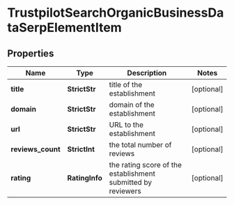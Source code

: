 # TrustpilotSearchOrganicBusinessDataSerpElementItem


## Properties

| Name | Type | Description | Notes |
|------------ | ------------- | ------------- | -------------|
**title** | **StrictStr** | title of the establishment |[optional]|
**domain** | **StrictStr** | domain of the establishment |[optional]|
**url** | **StrictStr** | URL to the establishment |[optional]|
**reviews_count** | **StrictInt** | the total number of reviews |[optional]|
**rating** | **RatingInfo** | the rating score of the establishment submitted by reviewers |[optional]|